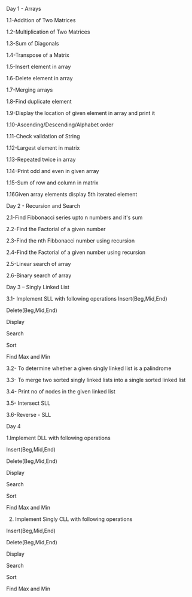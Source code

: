 Day 1 - Arrays

1.1-Addition of Two Matrices

1.2-Multiplication of Two Matrices

1.3-Sum of Diagonals

1.4-Transpose of a Matrix

1.5-Insert element in array

1.6-Delete element in array

1.7-Merging arrays

1.8-Find duplicate element

1.9-Display the location of given element in array and print it

1.10-Ascending/Descending/Alphabet order

1.11-Check validation of String

1.12-Largest element in matrix

1.13-Repeated twice in array

1.14-Print odd and even in given array

1.15-Sum of row and column in matrix

1.16Given array elements display 5th iterated element


Day 2 - Recursion and Search

2.1-Find Fibbonacci series upto n numbers and it's sum

2.2-Find the Factorial of a given number

2.3-Find the nth Fibbonacci number using recursion

2.4-Find the Factorial of a given number using recursion

2.5-Linear search of array

2.6-Binary search of array

Day 3 – Singly Linked List

3.1-	Implement SLL with following operations
Insert(Beg,Mid,End)

Delete(Beg,Mid,End)

Display

Search

Sort

Find Max and Min

3.2-	To determine whether a given singly linked list is a palindrome
   
3.3-	To merge two sorted singly linked lists into a single sorted linked list
	
3.4-	Print no of nodes in the given linked list
	
3.5-	Intersect SLL
	
3.6-Reverse - SLL

Day 4

1.Implement DLL with following operations

Insert(Beg,Mid,End)

Delete(Beg,Mid,End)

Display

Search

Sort

Find Max and Min

2. Implement Singly CLL with following operations
 
Insert(Beg,Mid,End)

Delete(Beg,Mid,End)

Display

Search

Sort

Find Max and Min
